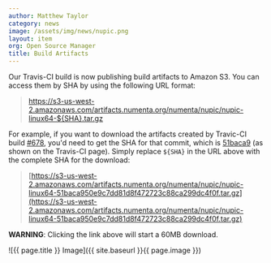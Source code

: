 ```yaml
---
author: Matthew Taylor
category: news
image: /assets/img/news/nupic.png
layout: item
org: Open Source Manager
title: Build Artifacts
---
```


Our Travis-CI build is now publishing build artifacts to Amazon S3. You can
access them by SHA by using the following URL format:

> https://s3-us-west-2.amazonaws.com/artifacts.numenta.org/numenta/nupic/nupic-linux64-${SHA}.tar.gz

For example, if you want to download the artifacts created by Travic-CI build
[#678](https://travis-ci.org/numenta/nupic/builds/11200458), you'd need to get
the SHA for that commit, which is
[51baca9](http://github.com/numenta/nupic/commit/51baca950e9c7dd81d8f472723c88ca299dc4f0f)
(as shown on the Travis-CI page). Simply replace `${SHA}` in the URL above with
the complete SHA for the download:

> [https://s3-us-west-2.amazonaws.com/artifacts.numenta.org/numenta/nupic/nupic-linux64-51baca950e9c7dd81d8f472723c88ca299dc4f0f.tar.gz](https://s3-us-west-2.amazonaws.com/artifacts.numenta.org/numenta/nupic/nupic-linux64-51baca950e9c7dd81d8f472723c88ca299dc4f0f.tar.gz)

**WARNING**: Clicking the link above will start a 60MB download.

![{{ page.title }} Image]({{ site.baseurl }}{{ page.image }})

